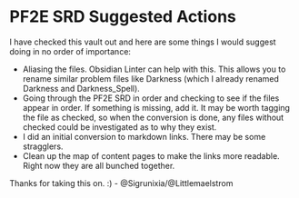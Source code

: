 # PF2E SRD Suggested Actions

I have checked this vault out and here are some things I would suggest doing in no order of importance:

- Aliasing the files. Obsidian Linter can help with this. This allows you to rename similar problem files like Darkness (which I already renamed Darkness and Darkness_Spell).
- Going through the PF2E SRD in order and checking to see if the files appear in order. If something is missing, add it. It may be worth tagging the file as checked, so when the conversion is done, any files without checked could be investigated as to why they exist.
- I did an initial conversion to markdown links. There may be some stragglers.
- Clean up the map of content pages to make the links more readable. Right now they are all bunched together.

Thanks for taking this on. :) - @Sigrunixia/@Littlemaelstrom
